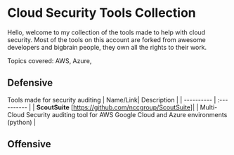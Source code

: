 # Cloud Security Tools Collection
Hello, welcome to my collection of the tools made to help with cloud security. 
Most of the tools on this account are forked from awesome developers and bigbrain people, they own all the rights to their work.

Topics covered: AWS, Azure, 

## Defensive
Tools made for security auditing
| Name/Link| Description |
| ---------- | :---------- |
| **ScoutSuite** [https://github.com/nccgroup/ScoutSuite]| | Multi-Cloud Security auditing tool for AWS Google Cloud and Azure environments (python) |


## Offensive

